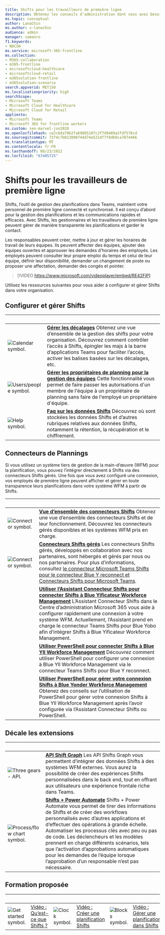 ```yaml
---
title: Shifts pour les travailleurs de première ligne
description: Obtenez les conseils d’administration dont vous avez besoin pour configurer et gérer Shifts, l’outil de gestion de planification, dans Microsoft Teams.
ms.topic: conceptual
author: LanaChin
ms.author: v-lanachin
audience: admin
manager: samanro
f1.keywords:
- NOCSH
ms.service: microsoft-365-frontline
ms.collection:
- M365-collaboration
- m365-frontline
- microsoftcloud-healthcare
- microsoftcloud-retail
- m365solution-frontline
- m365solution-scenario
search.appverid: MET150
ms.localizationpriority: high
searchScope:
- Microsoft Teams
- Microsoft Cloud for Healthcare
- Microsoft Cloud for Retail
appliesto:
- Microsoft Teams
- Microsoft 365 for frontline workers
ms.custom: seo-marvel-jun2020
ms.openlocfilehash: ce2c8da70b2fa6908518fc2f7d9489a2fdf578cd
ms.sourcegitcommit: 7374c7b013890744d74e5214f7f8d69ca7874466
ms.translationtype: MT
ms.contentlocale: fr-FR
ms.lasthandoff: 08/23/2022
ms.locfileid: "67405725"
---
```

# <a name="shifts-for-frontline-workers"></a>Shifts pour les travailleurs de première ligne

Shifts, l’outil de gestion des planifications dans Teams, maintient votre personnel de première ligne connecté et synchronisé. Il est conçu d’abord pour la gestion des planifications et les communications rapides et efficaces. Avec Shifts, les gestionnaires et les travailleurs de première ligne peuvent gérer de manière transparente les planifications et garder le contact.

Les responsables peuvent créer, mettre à jour et gérer les horaires de travail de leurs équipes. Ils peuvent affecter des équipes, ajouter des équipes ouvertes et approuver les demandes d'horaires des employés. Les employés peuvent consulter leur propre emploi du temps et celui de leur équipe, définir leur disponibilité, demander un changement de poste ou proposer une affectation, demander des congés et pointer.

> [!VIDEO https://www.microsoft.com/videoplayer/embed/RE42FjP]

Utilisez les ressources suivantes pour vous aider à configurer et gérer Shifts dans votre organisation.

## <a name="set-up-and-manage-shifts"></a>Configurer et gérer Shifts

|&nbsp;  |&nbsp; |
|---------|---------|
|<img src="/office/media/icons/calendar-teams.png" alt="Calendar symbol.">   |**[Gérer les décalages](/microsoftteams/expand-teams-across-your-org/shifts/manage-the-shifts-app-for-your-organization-in-teams?bc=/microsoft-365/frontline/breadcrumb/toc.json&toc=/microsoft-365/frontline/toc.json)** Obtenez une vue d’ensemble de la gestion des shifts pour votre organisation. Découvrez comment contrôler l’accès à Shifts, épingler les majs à la barre d’applications Teams pour faciliter l’accès, activer les balises basées sur les décalages, etc. |
|<img src="/office/media/icons/users-people.png" alt="Users/people symbol.">   |**[Gérer les propriétaires de planning pour la gestion des équipes](schedule-owner-for-shift-management.md)** Cette fonctionnalité vous permet de faire passer les autorisations d'un membre de l'équipe à un propriétaire de planning sans faire de l'employé un propriétaire d'équipe.         |
|<img src="/office/media/icons/help.png" alt="Help symbol.">     | **[Faq sur les données Shifts](/microsoftteams/expand-teams-across-your-org/shifts/shifts-data-faq?bc=/microsoft-365/frontline/breadcrumb/toc.json&toc=/microsoft-365/frontline/toc.json)** Découvrez où sont stockées les données Shifts et d’autres rubriques relatives aux données Shifts, notamment la rétention, la récupération et le chiffrement.        |

## <a name="shifts-connectors"></a>Connecteurs de Plannings

Si vous utilisez un système tiers de gestion de la main-d’œuvre (WFM) pour la planification, vous pouvez l’intégrer directement à Shifts via des connecteurs Shifts gérés. Une fois que vous avez configuré une connexion, vos employés de première ligne peuvent afficher et gérer en toute transparence leurs planifications dans votre système WFM à partir de Shifts.

|&nbsp;  |&nbsp;  |
|---------|---------|
|<img src="/office/media/icons/connector-teams.png" alt="Connector symbol.">     | **[Vue d’ensemble des connecteurs Shifts](shifts-connectors.md)** Obtenez une vue d’ensemble des connecteurs Shifts et de leur fonctionnement. Découvrez les connecteurs gérés disponibles et les systèmes WFM pris en charge.   |
|<img src="/office/media/icons/connector-teams.png" alt="Connector symbol.">     | **[Connecteurs Shifts gérés](shifts-connectors.md#managed-shifts-connectors)** Les connecteurs Shifts gérés, développés en collaboration avec nos partenaires, sont hébergés et gérés par nous ou nos partenaires. Pour plus d’informations, consultez [le connecteur Microsoft Teams Shifts pour le connecteur Blue Y reconnect et](shifts-connectors.md#microsoft-teams-shifts-connector-for-blue-yonder) [Connecteurs Shifts pour Microsoft Teams](shifts-connectors.md#reflexis-shifts-connector-for-microsoft-teams).    |
|   | **[Utiliser l’Assistant Connecteur Shifts pour connecter Shifts à Blue Yificateur Workforce Management](shifts-connector-wizard.md)** L’Assistant Connecteur Shifts dans le Centre d’administration Microsoft 365 vous aide à configurer rapidement une connexion à votre système WFM. Actuellement, l’Assistant prend en charge le connecteur Teams Shifts pour Blue Yobo afin d’intégrer Shifts à Blue Yificateur Workforce Management.
|  | **[Utiliser PowerShell pour connecter Shifts à Blue Yll Workforce Management](shifts-connector-blue-yonder-powershell-setup.md)** Découvrez comment utiliser PowerShell pour configurer une connexion à Blue Yll Workforce Management via le connecteur Teams Shifts pour Blue Y reconnect.         |
|   | **[Utiliser PowerShell pour gérer votre connexion Shifts à Blue Yonder Workforce Management](shifts-connector-powershell-manage.md)** Obtenez des conseils sur l’utilisation de PowerShell pour gérer votre connexion Shifts à Blue Yll Workforce Management après l’avoir configurée via l’Assistant Connecteur Shifts ou PowerShell.

## <a name="shifts-extensions"></a>Décale les extensions

|&nbsp;|&nbsp;|
| ------------- | ------------- |
| <img src="/office/media/icons/api.png" alt="Three gears - API."> | **[API Shift Graph](/graph/api/resources/shift)** Les API Shifts Graph vous permettent d’intégrer des données Shifts à des systèmes WFM externes. Vous aurez la possibilité de créer des expériences Shifts personnalisées dans le back end, tout en offrant aux utilisateurs une expérience frontale riche dans Teams.             |
|<img src="/office/media/icons/process-flow-teams.png" alt="Process/flow chart symbol."> | **[Shifts + Power Automate](https://github.com/OfficeDev/Microsoft-Teams-Shifts-Power-Automate-Templates)** Shifts + Power Automate vous permet de tirer des informations de Shifts et de créer des workflows personnalisés avec d’autres applications et d’effectuer des opérations à grande échelle. Automatiser les processus clés avec peu ou pas de code. Les déclencheurs et les modèles prennent en charge différents scénarios, tels que l’activation d’approbations automatiques pour les demandes de l’équipe lorsque l’approbation d’un responsable n’est pas nécessaire. |

## <a name="featured-training"></a>Formation proposée

|&nbsp;|&nbsp;|&nbsp;|&nbsp;|&nbsp;|&nbsp;|
| ------------- | ------------- | ------------- | ------------- | ------------- | ------------- |
| <img src="/office/media/icons/get-started-teams.png" alt="Get started symbol.">  |  [Vidéo : Qu’est-ce que Shifts ?](https://support.office.com/article/what-is-shifts-f8efe6e4-ddb3-4d23-b81b-bb812296b821) |<img src="/office/media/icons/clock-teams.png" alt="Clock symbol."> |  [Vidéo : Créer une planification Shifts](https://support.microsoft.com/office/create-a-shifts-schedule-2b94ca38-36db-4a1c-8fee-f8f0fec9a984) |<img src="/office/media/icons/blocks-teams.png" alt="Blocks symbol.">|  [Vidéo : Gérer une planification dans Shifts](https://support.microsoft.com/office/manage-and-view-a-shifts-schedule-63acda7b-ea39-441a-b1c6-c404a72e79f7) |
